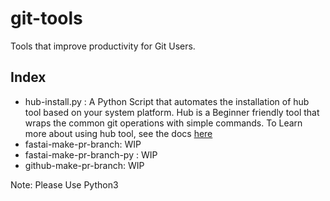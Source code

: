 # git-tools

Tools that improve productivity for Git Users.

## Index
- hub-install.py : A Python Script that automates the installation of hub tool based on your system platform. Hub is a Beginner friendly tool that wraps the 
common git operations with simple commands. To Learn more about using hub tool, see the docs [here](https://hub.github.com/hub.1.html)
- fastai-make-pr-branch: WIP
- fastai-make-pr-branch-py : WIP 
- github-make-pr-branch: WIP

Note: Please Use Python3 
